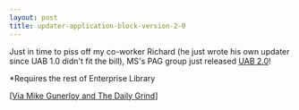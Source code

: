 ```yaml
---
layout: post
title: updater-application-block-version-2-0
---
```

Just in time to piss off my co-worker Richard (he just wrote his own
updater since UAB 1.0 didn't fit the bill), MS's PAG group just released
[UAB
2.0](http://www.microsoft.com/downloads/details.aspx?familyid=c6c09314-e222-4af2-9395-1e0bd7060786&displaylang=en)!

\*Requires the rest of Enterprise Library

[[Via Mike Gunerloy and The Daily
Grind](http://www.larkware.com/dg2/TheDailyGrind577.html)]
